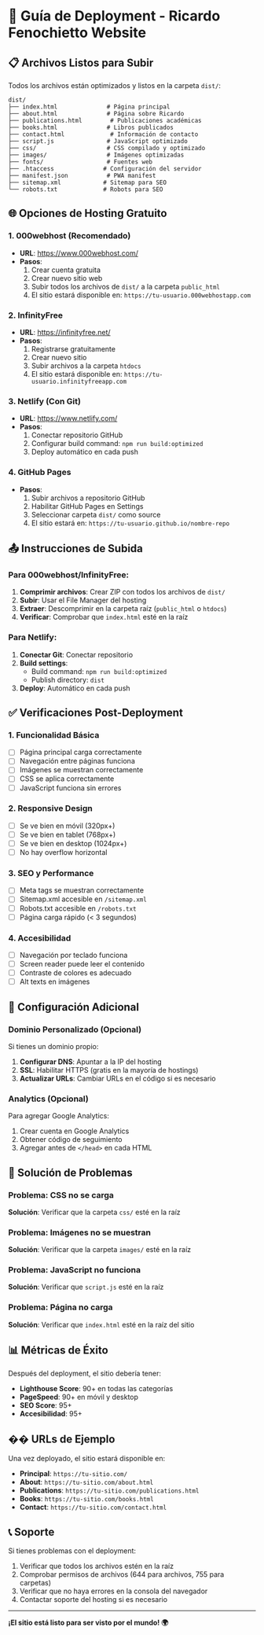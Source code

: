 # 🚀 Guía de Deployment - Ricardo Fenochietto Website

## 📋 Archivos Listos para Subir

Todos los archivos están optimizados y listos en la carpeta `dist/`:

```
dist/
├── index.html              # Página principal
├── about.html              # Página sobre Ricardo
├── publications.html        # Publicaciones académicas
├── books.html              # Libros publicados
├── contact.html             # Información de contacto
├── script.js               # JavaScript optimizado
├── css/                    # CSS compilado y optimizado
├── images/                 # Imágenes optimizadas
├── fonts/                  # Fuentes web
├── .htaccess              # Configuración del servidor
├── manifest.json           # PWA manifest
├── sitemap.xml            # Sitemap para SEO
└── robots.txt             # Robots para SEO
```

## 🌐 Opciones de Hosting Gratuito

### 1. 000webhost (Recomendado)
- **URL**: https://www.000webhost.com/
- **Pasos**:
  1. Crear cuenta gratuita
  2. Crear nuevo sitio web
  3. Subir todos los archivos de `dist/` a la carpeta `public_html`
  4. El sitio estará disponible en: `https://tu-usuario.000webhostapp.com`

### 2. InfinityFree
- **URL**: https://infinityfree.net/
- **Pasos**:
  1. Registrarse gratuitamente
  2. Crear nuevo sitio
  3. Subir archivos a la carpeta `htdocs`
  4. El sitio estará disponible en: `https://tu-usuario.infinityfreeapp.com`

### 3. Netlify (Con Git)
- **URL**: https://www.netlify.com/
- **Pasos**:
  1. Conectar repositorio GitHub
  2. Configurar build command: `npm run build:optimized`
  3. Deploy automático en cada push

### 4. GitHub Pages
- **Pasos**:
  1. Subir archivos a repositorio GitHub
  2. Habilitar GitHub Pages en Settings
  3. Seleccionar carpeta `dist/` como source
  4. El sitio estará en: `https://tu-usuario.github.io/nombre-repo`

## 📤 Instrucciones de Subida

### Para 000webhost/InfinityFree:
1. **Comprimir archivos**: Crear ZIP con todos los archivos de `dist/`
2. **Subir**: Usar el File Manager del hosting
3. **Extraer**: Descomprimir en la carpeta raíz (`public_html` o `htdocs`)
4. **Verificar**: Comprobar que `index.html` esté en la raíz

### Para Netlify:
1. **Conectar Git**: Conectar repositorio
2. **Build settings**:
   - Build command: `npm run build:optimized`
   - Publish directory: `dist`
3. **Deploy**: Automático en cada push

## ✅ Verificaciones Post-Deployment

### 1. Funcionalidad Básica
- [ ] Página principal carga correctamente
- [ ] Navegación entre páginas funciona
- [ ] Imágenes se muestran correctamente
- [ ] CSS se aplica correctamente
- [ ] JavaScript funciona sin errores

### 2. Responsive Design
- [ ] Se ve bien en móvil (320px+)
- [ ] Se ve bien en tablet (768px+)
- [ ] Se ve bien en desktop (1024px+)
- [ ] No hay overflow horizontal

### 3. SEO y Performance
- [ ] Meta tags se muestran correctamente
- [ ] Sitemap.xml accesible en `/sitemap.xml`
- [ ] Robots.txt accesible en `/robots.txt`
- [ ] Página carga rápido (< 3 segundos)

### 4. Accesibilidad
- [ ] Navegación por teclado funciona
- [ ] Screen reader puede leer el contenido
- [ ] Contraste de colores es adecuado
- [ ] Alt texts en imágenes

## 🔧 Configuración Adicional

### Dominio Personalizado (Opcional)
Si tienes un dominio propio:
1. **Configurar DNS**: Apuntar a la IP del hosting
2. **SSL**: Habilitar HTTPS (gratis en la mayoría de hostings)
3. **Actualizar URLs**: Cambiar URLs en el código si es necesario

### Analytics (Opcional)
Para agregar Google Analytics:
1. Crear cuenta en Google Analytics
2. Obtener código de seguimiento
3. Agregar antes de `</head>` en cada HTML

## 🚨 Solución de Problemas

### Problema: CSS no se carga
**Solución**: Verificar que la carpeta `css/` esté en la raíz

### Problema: Imágenes no se muestran
**Solución**: Verificar que la carpeta `images/` esté en la raíz

### Problema: JavaScript no funciona
**Solución**: Verificar que `script.js` esté en la raíz

### Problema: Página no carga
**Solución**: Verificar que `index.html` esté en la raíz del sitio

## 📊 Métricas de Éxito

Después del deployment, el sitio debería tener:
- **Lighthouse Score**: 90+ en todas las categorías
- **PageSpeed**: 90+ en móvil y desktop
- **SEO Score**: 95+
- **Accesibilidad**: 95+

## �� URLs de Ejemplo

Una vez deployado, el sitio estará disponible en:
- **Principal**: `https://tu-sitio.com/`
- **About**: `https://tu-sitio.com/about.html`
- **Publications**: `https://tu-sitio.com/publications.html`
- **Books**: `https://tu-sitio.com/books.html`
- **Contact**: `https://tu-sitio.com/contact.html`

## 📞 Soporte

Si tienes problemas con el deployment:
1. Verificar que todos los archivos estén en la raíz
2. Comprobar permisos de archivos (644 para archivos, 755 para carpetas)
3. Verificar que no haya errores en la consola del navegador
4. Contactar soporte del hosting si es necesario

---

**¡El sitio está listo para ser visto por el mundo! 🌍**
